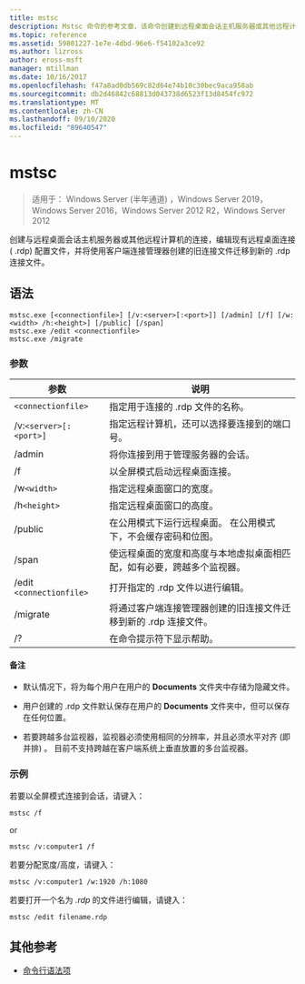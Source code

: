 ```yaml
---
title: mstsc
description: Mstsc 命令的参考文章，该命令创建到远程桌面会话主机服务器或其他远程计算机的连接，编辑现有远程桌面连接 ( .rdp) 配置文件，并将使用客户端连接管理器创建的旧连接文件迁移到新的 .rdp 连接文件。
ms.topic: reference
ms.assetid: 59801227-1e7e-4dbd-96e6-f54102a3ce92
ms.author: lizross
author: eross-msft
manager: mtillman
ms.date: 10/16/2017
ms.openlocfilehash: f47a8ad0db569c82d64e74b10c30bec9aca958ab
ms.sourcegitcommit: db2d46842c68813d043738d6523f13d8454fc972
ms.translationtype: MT
ms.contentlocale: zh-CN
ms.lasthandoff: 09/10/2020
ms.locfileid: "89640547"
---
```

# <a name="mstsc"></a>mstsc

> 适用于： Windows Server (半年通道) ，Windows Server 2019，Windows Server 2016，Windows Server 2012 R2，Windows Server 2012

创建与远程桌面会话主机服务器或其他远程计算机的连接，编辑现有远程桌面连接 ( .rdp) 配置文件，并将使用客户端连接管理器创建的旧连接文件迁移到新的 .rdp 连接文件。

## <a name="syntax"></a>语法

```
mstsc.exe [<connectionfile>] [/v:<server>[:<port>]] [/admin] [/f] [/w:<width> /h:<height>] [/public] [/span]
mstsc.exe /edit <connectionfile>
mstsc.exe /migrate
```

### <a name="parameters"></a>参数

| 参数 | 说明 |
| --------- | ------------|
| `<connectionfile>` | 指定用于连接的 .rdp 文件的名称。 |
| /v:`<server>[:<port>]` | 指定远程计算机，还可以选择要连接到的端口号。 |
| /admin | 将你连接到用于管理服务器的会话。 |
| /f | 以全屏模式启动远程桌面连接。 |
| /w`<width>` | 指定远程桌面窗口的宽度。 |
| /h`<height>` | 指定远程桌面窗口的高度。 |
| /public | 在公用模式下运行远程桌面。 在公用模式下，不会缓存密码和位图。 |
| /span | 使远程桌面的宽度和高度与本地虚拟桌面相匹配，如有必要，跨越多个监视器。 |
| /edit `<connectionfile>` | 打开指定的 .rdp 文件以进行编辑。 |
| /migrate | 将通过客户端连接管理器创建的旧连接文件迁移到新的 .rdp 连接文件。 |
| /? | 在命令提示符下显示帮助。 |

#### <a name="remarks"></a>备注

- 默认情况下，将为每个用户在用户的 **Documents** 文件夹中存储为隐藏文件。

- 用户创建的 .rdp 文件默认保存在用户的 **Documents** 文件夹中，但可以保存在任何位置。

- 若要跨越多台监视器，监视器必须使用相同的分辨率，并且必须水平对齐 (即并排) 。 目前不支持跨越在客户端系统上垂直放置的多台监视器。

### <a name="examples"></a>示例

若要以全屏模式连接到会话，请键入：

```
mstsc /f
```
or
```
mstsc /v:computer1 /f
```
若要分配宽度/高度，请键入：

```
mstsc /v:computer1 /w:1920 /h:1080
```
若要打开一个名为 *.rdp* 的文件进行编辑，请键入：

```
mstsc /edit filename.rdp
```

## <a name="additional-references"></a>其他参考

- [命令行语法项](command-line-syntax-key.md)
